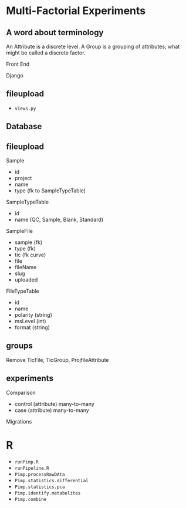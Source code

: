 Multi-Factorial Experiments
===========================

A word about terminology
------------------------
An Attribute is a discrete level. A Group is a grouping of attributes; what might be called a discrete factor.


Front End

Django

fileupload
----------
 - ```views.py```



Database
--------
fileupload
----------
Sample
 - id
 - project
 - name
 - type (fk to SampleTypeTable)


 SampleTypeTable
 - id
 - name (QC, Sample, Blank, Standard)

SampleFile
 - sample (fk)
 - type (fk)
 - tic (fk curve)
 - file
 - fileName
 - slug
 - uploaded


 FileTypeTable
  - id
  - name
  - polarity (string)
  - msLevel (int)
  - format (string)

groups
------
Remove TicFile, TicGroup, ProjfileAttribute

experiments
-----------
Comparison
 - control (attribute) many-to-many
 - case (attribute) many-to-many


Migrations

R
==
 - ```runPimp.R```
 - ```runPipeline.R```
 - ```Pimp.processRawDAta```
 - ```Pimp.statistics.differential```
 - ```Pimp.statistics.pca```
 - ```Pimp.identify.metabolites```
 - ```Pimp.combine```
